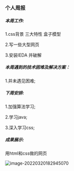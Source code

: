 ### 个人周报

##### 本周工作:

1.css背景 三大特性 盒子模型

2.写一些大型网页

3.安装IEDA 并破解

##### 本周遇到的技术困难及解决方案：

1.并未遇见困难;

##### 下周安排:

1.加强算法学习;

2.学习java;

3.深入学习css;

##### 成果展示:

用html和css做的网页

![image-20220320182945070](C:\Users\86158\AppData\Roaming\Typora\typora-user-images\image-20220320182945070.png)












